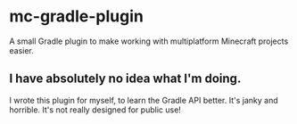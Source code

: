 # mc-gradle-plugin

A small Gradle plugin to make working with multiplatform Minecraft projects easier.

## I have absolutely no idea what I'm doing.
I wrote this plugin for myself, to learn the Gradle API better. 
It's janky and horrible.
It's not really designed for public use!
